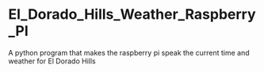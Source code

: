 # El_Dorado_Hills_Weather_Raspberry_PI
A python program that makes the raspberry pi speak the current time and weather for El Dorado Hills
